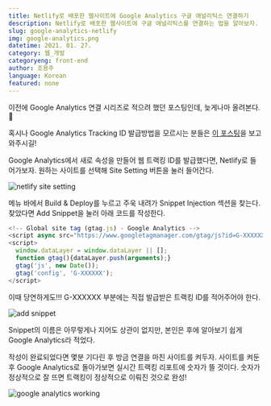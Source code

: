 ```yaml
---
title: Netlify로 배포한 웹사이트에 Google Analytics 구글 애널리틱스 연결하기
description: Netlify로 배포한 웹사이트에 구글 애널리틱스를 연결하는 법을 알아보자.
slug: google-analytics-netlify
img: google-analytics.png
datetime: 2021. 01. 27.
category: 웹_개발
categoryeng: front-end
author: 조용주
language: Korean
featured: none
---
```


이전에 Google Analytics 연결 시리즈로 적으려 했던 포스팅인데, 늦게나마 올려본다. 🥲


혹시나 Google Analytics Tracking ID 발급방법을 모르시는 분들은 [이 포스팅](https://www.blog.penielcho.com/google-analytics-tracking-id)을 보고 와주시길!


Google Analytics에서 새로 속성을 만들어 웹 트랙킹 ID를 발급했다면, Netlify로 들어가보자. 원하는 사이트를 선택해 Site Setting 버튼을 눌러 들어간다.

![netlify site setting](/google-analytics-netlify/ga1.png)

메뉴 바에서 Build & Deploy를 누르고 주욱 내려가 Snippet Injection 섹션을 찾는다. 찾았다면 Add Snippet을 눌러 아래 코드를 작성한다.

```javascript
<!-- Global site tag (gtag.js) - Google Analytics -->
<script async src="https://www.googletagmanager.com/gtag/js?id=G-XXXXXX"></script>
<script>
  window.dataLayer = window.dataLayer || [];
  function gtag(){dataLayer.push(arguments);}
  gtag('js', new Date());
  gtag('config', 'G-XXXXXX');
</script>
```

이때 당연하게도!!! G-XXXXXX 부분에는 직접 발급받은 트랙킹 ID를 적어주어야 한다.

![add snippet](/google-analytics-netlify/ga2.png)

 Snippet의 이름은 아무렇게나 지어도 상관이 없지만, 본인은 후에 알아보기 쉽게 Google Analytics라 적었다.



작성이 완료되었다면 몇분 기다린 후 방금 연결을 마친 사이트를 켜두자. 사이트를 켜둔 후 Google Analytics로 돌아가보면 실시간 트랙킹 리포트에 숫자가 뜰 것이다. 숫자가 정상적으로 잘 뜨면 트랙킹이 정상적으로 이뤄진 것으로 완성!

![google analytics working](/google-analytics-netlify/ga3.png)

